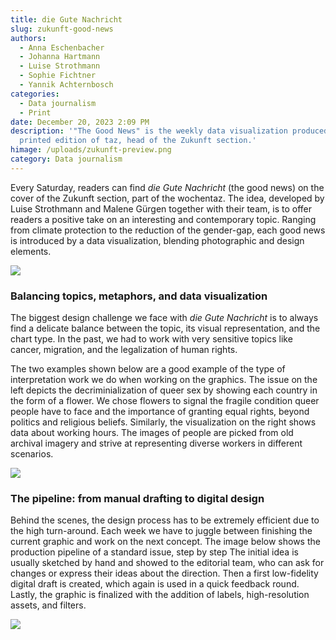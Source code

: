 ```yaml
---
title: die Gute Nachricht
slug: zukunft-good-news
authors:
  - Anna Eschenbacher
  - Johanna Hartmann
  - Luise Strothmann
  - Sophie Fichtner
  - Yannik Achternbosch
categories:
  - Data journalism
  - Print
date: December 20, 2023 2:09 PM
description: '"The Good News" is the weekly data visualization produced for the
  printed edition of taz, head of the Zukunft section.'
himage: /uploads/zukunft-preview.png
category: Data journalism
---
```

Every Saturday, readers can find *die Gute Nachricht* (the good news) on the cover of the Zukunft section, part of the wochentaz. The idea, developed by Luise Strothmann and Malene Gürgen together with their team, is to offer readers a positive take on an interesting and contemporary topic. Ranging from climate protection to the reduction of the gender-gap, each good news is introduced by a data visualization, blending photographic and design elements.

![](/uploads/zukunft_printed_2.jpg)

### Balancing topics, metaphors, and data visualization

The biggest design challenge we face with *die Gute Nachricht* is to always find a delicate balance between the topic, its visual representation, and the chart type. In the past, we had to work with very sensitive topics like cancer, migration, and the legalization of human rights.

The two examples shown below are a good example of the type of interpretation work we do when working on the graphics. The issue on the left depicts the decriminialization of queer sex by showing each country in the form of a flower. We chose flowers to signal the fragile condition queer people have to face and the importance of granting equal rights, beyond politics and religious beliefs. Similarly, the visualization on the right shows data about working hours. The images of people are picked from old archival imagery and strive at representing diverse workers in different scenarios.

![](/uploads/zukunft_printed.png)

### The pipeline: from manual drafting to digital design

Behind the scenes, the design process has to be extremely efficient due to the high turn-around. Each week we have to juggle between finishing the current graphic and work on the next concept. The image below shows the production pipeline of a standard issue, step by step The initial idea is usually sketched by hand and showed to the editorial team, who can ask for changes or express their ideas about the direction. Then a first low-fidelity digital draft is created, which again is used in a quick feedback round. Lastly, the graphic is finalized with the addition of labels, high-resolution assets, and filters.

![](/uploads/zukunft-pipeline.png)